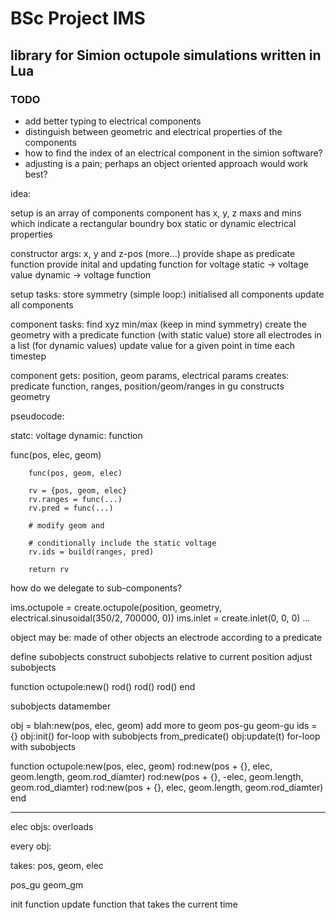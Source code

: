# BSc Project IMS

## library for Simion octupole simulations written in Lua


### TODO
- add better typing to electrical components
- distinguish between geometric and electrical properties of the components
- how to find the index of an electrical component in the simion software?
- adjusting is a pain; perhaps an object oriented approach would work best?

idea:

setup is an array of components
component has x, y, z maxs and mins which indicate a rectangular boundry box
static or dynamic electrical properties

constructor args: x, y and z-pos (more...)
provide shape as predicate function
provide inital and updating function for voltage
static -> voltage value
dynamic -> voltage function


setup tasks:
store symmetry
(simple loop:)
initialised all components
update all components

component tasks:
find xyz min/max (keep in mind symmetry)
create the geometry with a predicate function (with static value)
store all electrodes in a list (for dynamic values)
update value for a given point in time each timestep





component gets: position, geom params, electrical params
creates: predicate function, ranges, position/geom/ranges in gu
constructs geometry




pseudocode:


statc: voltage
dynamic: function

func(pos, elec, geom)

        func(pos, geom, elec)

        rv = {pos, geom, elec}
        rv.ranges = func(...)
        rv.pred = func(...)

        # modify geom and 

        # conditionally include the static voltage
        rv.ids = build(ranges, pred)

        return rv

how do we delegate to sub-components?


ims.octupole     = create.octupole(position, geometry, electrical.sinusoidal(350/2, 700000, 0))
ims.inlet        = create.inlet(0, 0, 0)
...




object may be:
made of other objects
an electrode
according to a predicate

define subobjects
construct subobjects relative to current position
adjust subobjects


function octupole:new()
        rod()
        rod()
        rod()
end



subobjects datamember





obj = blah:new(pos, elec, geom)
add more to geom
pos-gu
geom-gu
ids = {}
obj:init()
        for-loop with subobjects
        from_predicate()
obj:update(t)
        for-loop with subobjects




function octupole:new(pos, elec, geom)
        rod:new(pos + {},  elec, geom.length, geom.rod_diamter)
        rod:new(pos + {}, -elec, geom.length, geom.rod_diamter)
        rod:new(pos + {},  elec, geom.length, geom.rod_diamter)
end


---------------------------------------------
elec objs: overloads


every obj:

takes: pos, geom, elec

pos_gu
geom_gm

init function
update function that takes the current time
















